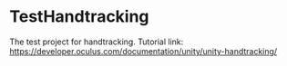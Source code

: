 # TestHandtracking
The test project for handtracking.
Tutorial link: https://developer.oculus.com/documentation/unity/unity-handtracking/
